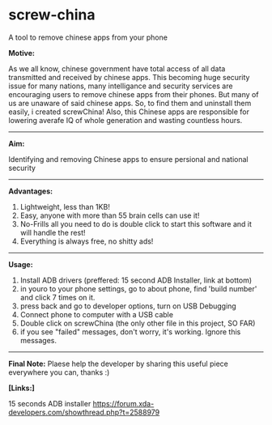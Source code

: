 # screw-china
A tool to remove chinese apps from your phone

**Motive:**

As we all know, chinese government have total access of all data transmitted and received by chinese apps.
This becoming huge security issue for many nations, many intelligance and security services are encouraging users to remove chinese apps from their phones. But many of us are unaware of said chinese apps.
So, to find them and uninstall them easily, i created screwChina!
Also, this Chinese apps are responsible for lowering averafe IQ of whole generation and wasting countless hours.
____________________________________________
**Aim:**

Identifying and removing Chinese apps to ensure persional and national security
____________________________________________
**Advantages:**
1) Lightweight, less than 1KB!
2) Easy, anyone with more than 55 brain cells can use it!
3) No-Frills all you need to do is double click to start this software and it will handle the rest!
4) Everything is always free, no shitty ads!
____________________________________________
**Usage:**
1) Install ADB drivers (preffered: 15 second ADB Installer, link at bottom)
2) in youro to your phone settings, go to about phone, find 'build number' and click 7 times on it.
3) press back and go to developer options, turn on USB Debugging
4) Connect phone to computer with a USB cable
5) Double click on screwChina (the only other file in this project, SO FAR)
6) if you see "failed" messages, don't worry, it's working. Ignore this messages.
____________________________________________


**Final Note:**
Plaese help the developer by sharing this useful piece everywhere you can, thanks :)

**[Links:]**

15 seconds ADB installer
https://forum.xda-developers.com/showthread.php?t=2588979

